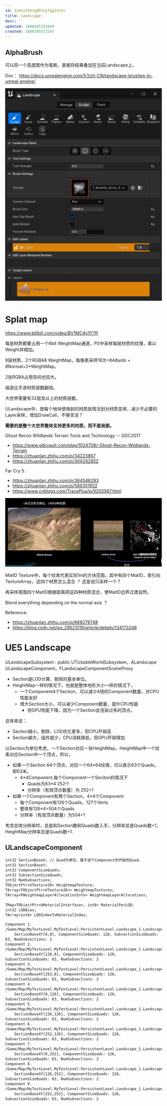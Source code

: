 ```yaml
---
id: 3imty7e5rg467oyfqg2xchi
title: Landscape
desc: ''
updated: 1680245781669
created: 1680245517243
---
```

## AlphaBrush
可以将一个高度图作为笔刷，直接将结果叠加在当前Landscape上。

Doc：
https://docs.unrealengine.com/5.1/zh-CN/landscape-brushes-in-unreal-engine/

![](assets/images/AlphaBrush.png)

# Splat map

https://www.bilibili.com/video/BV1MC4y1Y7ft

每层材质都要占用一个8bit WeightMap通道，PS中采样每层材质的纹理，乘以Weight并相加。

8层材质，2个RGBA8 WeightMap，每像素采样18次=8*Albedo + 8*Normal+2*WeightMap。

2张RGBA占用空间也较大。

端游比手游材质层数翻倍。

大世界需要有32层及以上的材质层数。

ULandscape中，按每个地块使用到的材质层情况划分材质变体，减少不必要的Layer采样，增加DrawCall，不够灵活？

**需要的是整个大世界整体支持更多的材质，而不是局部。**

Ghost Recon Wildlands Terrain Tools and Technology -- GDC2017
* https://www.gdcvault.com/play/1024708/-Ghost-Recon-Wildlands-Terrain
* https://zhuanlan.zhihu.com/p/34223867
* https://zhuanlan.zhihu.com/p/364242852

Far Cry 5 :
* https://zhuanlan.zhihu.com/p/364546293
* https://zhuanlan.zhihu.com/p/589351932
* https://www.cnblogs.com/TracePlus/p/9202567.html

![LS_MatID](../assets/UE/LS_MatID.png)

MatID Texture中，每个纹素代表实际1m的方块范围，其中有四个MatID，索引向TextureArray，这四个材质怎么混合 ？ 还是说只采样一个？

再采样周围四个MatID根据距离把这四种材质混合，使MatID边界过渡自然。

Blend everything depending on the normal axis ？


Reference:
* https://zhuanlan.zhihu.com/p/668278748
* https://blog.csdn.net/qq_29523119/article/details/134173248


# UE5 Landscape 

ULandscapeSubsystem : public UTickableWorldSubsystem，ALandscape
ULandscapeComponent，FLandscapeComponentSceneProxy


* Section是LOD计算、剔除的基本单位。
* HeightMap一样的情况下，也就是整体地形大小一样的情况下，
  * 一个Component4个Section，可以减少4倍的Component数量，对CPU性能友好
  * 增大Section大小，可以减少Component数量，提升CPU性能
    * 但GPU性能下降，因为一个Section会渲染过多的顶点。

总体来说：
* Seciton越小，剔除、LOD优化更多，但CPU开销高
* Section越大，组件就少，CPU消耗降低，但GPU开销增加

以Section为单位考虑，一个Section对应一张HeightMap，HeightMap中一个纹素对应Section中一个顶点，所以，
* 如果一个Section 64个顶点，对应一个64*64纹理，可以表示63个Quads，即63米。
  * 4*4Component,每个Component一个Seciton的情况下
    * Quads为63*4 252个
    * 分辨率（有效顶点数量）为 252+1
* 如果一个Component有两个Section，4*4个Component
  * 每个Component有126个Quads，127个Verts
  * 整体有126*4=504个Quads
  * 分辨率（有效顶点数量）为504+1

考虑总体分辨率时，总是和Section数和Quads数入手，分辨率总是Quads数+1，HeightMap分辨率总是Quads数+1.

## ULandscapeComponent
```
int32 SectionBaseX; // Quad为单位，属于这个Component的开始的Quad。
int32 SectionBaseY;
int32 ComponentSizeQuads;
int32 SubsectionSizeQuads;
int32 NumSubsections;
TObjectPtr<UTexture2D> HeightmapTexture;
TArray<TObjectPtr<UTexture2D>> WeightmapTextures;
TArray<FWeightmapLayerAllocationInfo> WeightmapLayerAllocations;

TMap<TObjectPtr<UMaterialInterface>, int8> MaterialPerLOD;
int32 LODBias;
TArray<int8> LODIndexToMaterialIndex;
```

```
Component 1. /Game/Map/MyTestLevel.MyTestLevel:PersistentLevel.Landscape_1.LandscapeComponent_0
    SectionBaseXY[0,0], ComponentSizeQuads: 126, SubsectionSizeQuads: 63, NumSubsections: 2
Component 2. /Game/Map/MyTestLevel.MyTestLevel:PersistentLevel.Landscape_1.LandscapeComponent_1
    SectionBaseXY[126,0], ComponentSizeQuads: 126, SubsectionSizeQuads: 63, NumSubsections: 2
Component 3. /Game/Map/MyTestLevel.MyTestLevel:PersistentLevel.Landscape_1.LandscapeComponent_2
    SectionBaseXY[252,0], ComponentSizeQuads: 126, SubsectionSizeQuads: 63, NumSubsections: 2
Component 4. /Game/Map/MyTestLevel.MyTestLevel:PersistentLevel.Landscape_1.LandscapeComponent_3
    SectionBaseXY[0,126], ComponentSizeQuads: 126, SubsectionSizeQuads: 63, NumSubsections: 2
Component 5. /Game/Map/MyTestLevel.MyTestLevel:PersistentLevel.Landscape_1.LandscapeComponent_4
    SectionBaseXY[126,126], ComponentSizeQuads: 126, SubsectionSizeQuads: 63, NumSubsections: 2
Component 6. /Game/Map/MyTestLevel.MyTestLevel:PersistentLevel.Landscape_1.LandscapeComponent_5
    SectionBaseXY[252,126], ComponentSizeQuads: 126, SubsectionSizeQuads: 63, NumSubsections: 2
Component 7. /Game/Map/MyTestLevel.MyTestLevel:PersistentLevel.Landscape_1.LandscapeComponent_6
    SectionBaseXY[0,252], ComponentSizeQuads: 126, SubsectionSizeQuads: 63, NumSubsections: 2
Component 8. /Game/Map/MyTestLevel.MyTestLevel:PersistentLevel.Landscape_1.LandscapeComponent_7
    SectionBaseXY[126,252], ComponentSizeQuads: 126, SubsectionSizeQuads: 63, NumSubsections: 2
Component 9. /Game/Map/MyTestLevel.MyTestLevel:PersistentLevel.Landscape_1.LandscapeComponent_8
    SectionBaseXY[252,252], ComponentSizeQuads: 126, SubsectionSizeQuads: 63, NumSubsections: 2
```